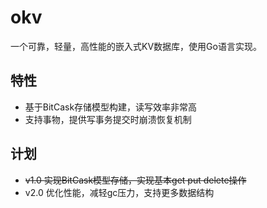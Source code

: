 # okv
一个可靠，轻量，高性能的嵌入式KV数据库，使用Go语言实现。

## 特性
- 基于BitCask存储模型构建，读写效率非常高
- 支持事物，提供写事务提交时崩溃恢复机制

## 计划
- ~~v1.0 实现BitCask模型存储，实现基本get put delete操作~~
- v2.0 优化性能，减轻gc压力，支持更多数据结构